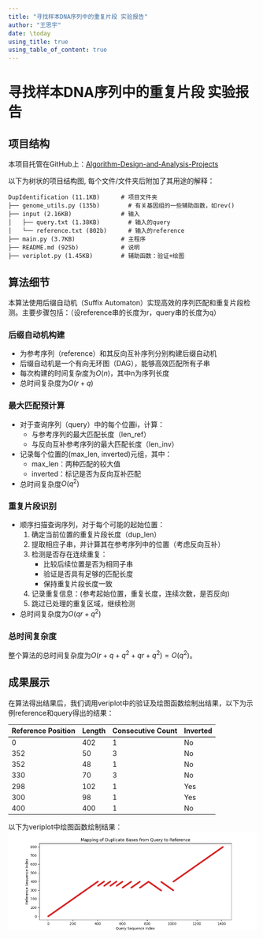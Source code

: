 ```yaml
---
title: "寻找样本DNA序列中的重复片段 实验报告"
author: "王思宇"
date: \today
using_title: true
using_table_of_content: true
---
```


# 寻找样本DNA序列中的重复片段 实验报告

## 项目结构

本项目托管在GitHub上：[Algorithm-Design-and-Analysis-Projects](https://github.com/dywsy21/Algorithm-Design-and-Analysis-Projects)

以下为树状的项目结构图, 每个文件/文件夹后附加了其用途的解释：

```
DupIdentification (11.1KB)      # 项目文件夹
├── genome_utils.py (135b)        # 有关基因组的一些辅助函数，如rev() 
├── input (2.16KB)              # 输入
│   ├── query.txt (1.38KB)        # 输入的query
│   └── reference.txt (802b)      # 输入的reference
├── main.py (3.7KB)             # 主程序
├── README.md (925b)            # 说明
├── veriplot.py (1.45KB)        # 辅助函数：验证+绘图
```

## 算法细节

本算法使用后缀自动机（Suffix Automaton）实现高效的序列匹配和重复片段检测。主要步骤包括：（设reference串的长度为r，query串的长度为q）

### 后缀自动机构建

- 为参考序列（reference）和其反向互补序列分别构建后缀自动机
- 后缀自动机是一个有向无环图（DAG），能够高效匹配所有子串
- 每次构建的时间复杂度为$O(n)$，其中n为序列长度
- 总时间复杂度为$O(r + q)$

### 最大匹配预计算

- 对于查询序列（query）中的每个位置i，计算：
  * 与参考序列的最大匹配长度（len_ref）
  * 与反向互补参考序列的最大匹配长度（len_inv）
- 记录每个位置的(max_len, inverted)元组，其中：
  * max_len：两种匹配的较大值
  * inverted：标记是否为反向互补匹配
- 总时间复杂度$O(q^2)$

### 重复片段识别

- 顺序扫描查询序列，对于每个可能的起始位置：
  1. 确定当前位置的重复片段长度（dup_len）
  2. 提取相应子串，并计算其在参考序列中的位置（考虑反向互补）
  3. 检测是否存在连续重复：
     * 比较后续位置是否为相同子串
     * 验证是否具有足够的匹配长度
     * 保持重复片段长度一致
  4. 记录重复信息：(参考起始位置，重复长度，连续次数，是否反向)
  5. 跳过已处理的重复区域，继续检测
- 总时间复杂度为$O(qr + q^2)$

### 总时间复杂度

整个算法的总时间复杂度为$O(r + q + q^2 + qr + q^2) = O(q^2)$。

## 成果展示

在算法得出结果后，我们调用veriplot中的验证及绘图函数绘制出结果，以下为示例reference和query得出的结果：

| Reference Position | Length | Consecutive Count | Inverted |
|-------------------|--------|------------------|----------|
| 0 | 402 | 1 | No |
| 352 | 50 | 3 | No |
| 352 | 48 | 1 | No |
| 330 | 70 | 3 | No |
| 298 | 102 | 1 | Yes |
| 300 | 98 | 1 | Yes |
| 400 | 400 | 1 | No |

以下为veriplot中绘图函数绘制结果：
![结果可视化](result.png)

